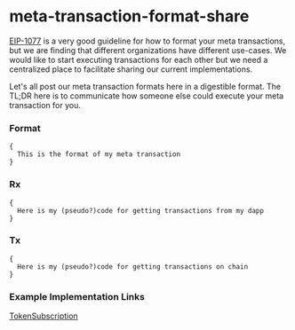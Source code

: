 # meta-transaction-format-share

[EIP-1077](https://github.com/ethereum/EIPs/blob/master/EIPS/eip-1077.md) is a very good guideline for how to format your meta transactions, but we are finding that different organizations have different use-cases. We would like to start executing transactions for each other but we need a centralized place to facilitate sharing our current implementations.

Let's all post our meta transaction formats here in a digestible format. The TL;DR here is to communicate how someone else could execute your meta transaction for you. 

### Format 
```
{
  This is the format of my meta transaction 
}
```

### Rx 
```
{
  Here is my (pseudo?)code for getting transactions from my dapp
}
```

### Tx
```
{
  Here is my (pseudo?)code for getting transactions on chain
}
```

### Example Implementation Links

[TokenSubscription](https://github.com/austintgriffith/meta-transaction-format-share/blob/master/tokensubscription.com) 
